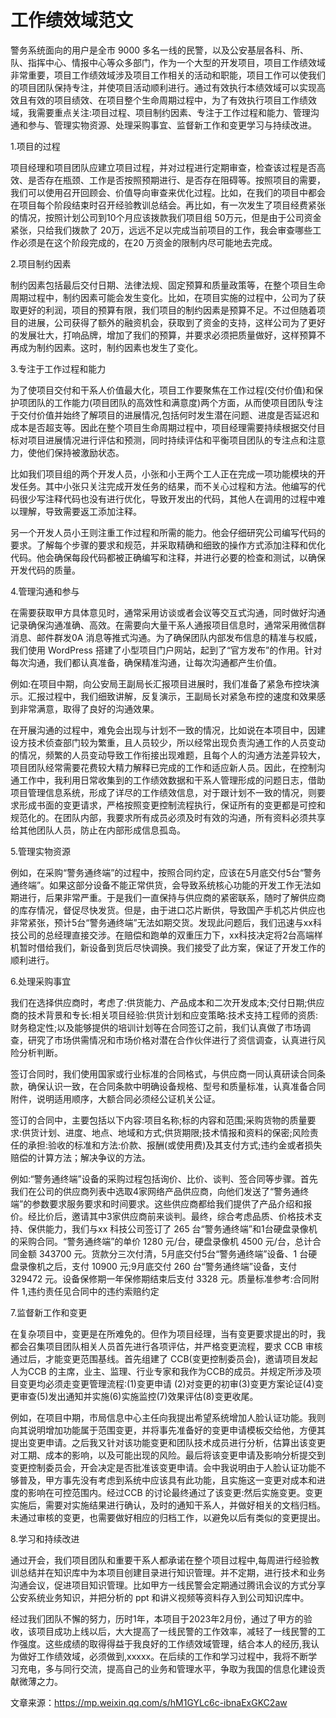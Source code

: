# 工作绩效域范文


警务系统面向的用户是全市 9000 多名一线的民警，以及公安基层各科、所、队、指挥中心、情报中心等众多部门，作为一个大型的开发项目，项目工作绩效域非常重要，项目工作绩效域涉及项目工作相关的活动和职能，项目工作可以使我们的项目团队保持专注，并使项目活动顺利进行。通过有效执行本绩效域可以实现高效且有效的项目绩效、在项目整个生命周期过程中，为了有效执行项目工作绩效域，我需要重点关注:项目过程、项目制约因素、专注于工作过程和能力、管理沟通和参与、管理实物资源、处理采购事宜、监督新工作和变更学习与持续改进。

1.项目的过程

项目经理和项目团队应建立项目过程，并对过程进行定期审查，检查该过程是否高效、是否存在瓶颈、工作是否按照预期进行、是否存在阻碍等。按照项目的需要，我们可以使用召开回顾会、价值导向审查来优化过程。比如，在我们的项目中都会在项目每个阶段结束时召开经验教训总结会。再比如，有一次发生了项目经费紧张的情况，按照计划公司到10个月应该拨款我们项目组 50万元，但是由于公司资金紧张，只给我们拨款了 20万，远远不足以完成当前项目的工作，我会审查哪些工作必须是在这个阶段完成的，在20 万资金的限制内尽可能地去完成。

2.项目制约因素

制约因素包括最后交付日期、法律法规、固定预算和质量政策等，在整个项目生命周期过程中，制约因素可能会发生变化。比如，在项目实施的过程中，公司为了获取更好的利润，项目的预算有限，我们项目的制约因素是预算不足。不过但随着项目的进展，公司获得了额外的融资机会，获取到了资金的支持，这样公司为了更好的发展壮大，打响品牌，增加了我们的预算，并要求必须把质量做好，这样预算不再成为制约因素。这时，制约因素也发生了变化。

3.专注于工作过程和能力

为了使项目交付和干系人价值最大化，项目工作要聚焦在工作过程(交付价值)和保护项团队的工作能力(项目团队的高效性和满意度)两个方面，从而使项目团队专注于交付价值并始终了解项目的进展情况,包括何时发生潜在问题、进度是否延迟和成本是否超支等。因此在整个项目生命周期过程中，项目经理需要持续根据交付目标对项目进展情况进行评估和预测，同时持续评估和平衡项目团队的专注点和注意力，使他们保持被激励状态。

比如我们项目组的两个开发人员，小张和小王两个工人正在完成一项功能模块的开发任务。其中小张只关注完成开发任务的结果，而不关心过程和方法。他编写的代码很少写注释代码也没有进行优化，导致开发出的代码，其他人在调用的过程中难以理解，导致需要返工添加注释。

另一个开发人员小王则注重工作过程和所需的能力。他会仔细研究公司编写代码的要求。了解每个步骤的要求和规范，并采取精确和细致的操作方式添加注释和优化代码。他会确保每段代码都被正确编写和注释，并进行必要的检查和测试，以确保开发代码的质量。

4.管理沟通和参与

在需要获取甲方具体意见时，通常采用访谈或者会议等交互式沟通，同时做好沟通记录确保沟通准确、高效。在需要向大量干系人通报项目信息时，通常采用微信群消息、邮件群发0A 消息等推式沟通。为了确保团队内部发布信息的精准与权威，我们使用 WordPress 搭建了小型项目门户网站，起到了“官方发布”的作用。针对每次沟通，我们都认真准备，确保精准沟通，让每次沟通都产生价值。

例如:在项目中期，向公安局王副局长汇报项目进展时，我们准备了紧急布控块演示。汇报过程中，我们细致讲解，反复演示，王副局长对紧急布控的速度和效果感到非常满意，取得了良好的沟通效果。

在开展沟通的过程中，难免会出现与计划不一致的情况，比如说在本项目中，因建设方技术侦查部门较为繁重，且人员较少，所以经常出现负责沟通工作的人员变动的情况，频繁的人员变动导致工作衔接出现难题，且每个人的沟通方法差异较大，项目团队经常需要花费较大精力解释已完成的工作和适应新人员。因此，在控制沟通工作中，我利用日常收集到的工作绩效数据和干系人管理形成的问题日志，借助项目管理信息系统，形成了详尽的工作绩效信息，对于跟计划不一致的情况，则要求形成书面的变更请求，严格按照变更控制流程执行，保证所有的变更都是可控和规范化的。在团队内部，我要求所有成员必须及时有效的沟通，所有资料必须共享给其他团队人员，防止在内部形成信息孤岛。

5.管理实物资源

例如，在采购“警务通终端”的过程中，按照合同约定，应该在5月底交付5台“警务通终端”。如果这部分设备不能正常供货，会导致系统核心功能的开发工作无法如期进行，后果非常严重。于是我们一直保持与供应商的紧密联系，随时了解供应商的库存情况，督促尽快发货。但是，由于进口芯片断供，导致国产手机芯片供应也非常紧张，预计5台“警务通终端”无法如期交货。发现此问题后，我们迅速与xx科技公司的总经理直接交涉。在赔偿和跑单的双重压力下，xx科技决定将2台高端样机暂时借给我们，新设备到货后尽快调换。我们接受了此方案，保证了开发工作的顺利进行。

6.处理采购事宜

我们在选择供应商时，考虑了:供货能力、产品成本和二次开发成本;交付日期;供应商的技术背景和专长:相关项目经验:供货计划和应变策略:技术支持工程师的资质:财务稳定性;以及能够提供的培训计划等在合同签订之前，我们认真做了市场调查，研究了市场供需情况和市场价格对潜在合作伙伴进行了资信调查，认真进行风险分析判断。

签订合同时，我们使用国家或行业标准的合同格式，与供应商一同认真研读合同条款，确保认识一致，在合同条款中明确设备规格、型号和质量标准，认真准备合同附件，说明适用顺序，大额合同必须经公证机关公证。

签订的合同中，主要包括以下内容:项目名称;标的内容和范围;采购货物的质量要求:供货计划、进度、地点、地域和方式;供货期限;技术情报和资料的保密;风险责任的承担:验收的标准和方法:价款、报酬(或使用费)及其支付方式;违约金或者损失赔偿的计算方法；解决争议的方法。

例如:“警务通终端”设备的采购过程包括询价、比价、谈判、签合同等步骤。首先我们在公司的供应商列表中选取4家网络产品供应商，向他们发送了“警务通终端”的参数要求服务要求和时间要求。这些供应商都给我们提供了产品介绍和报价。经比价后，邀请其中3家供应商前来谈判。最终，综合考虑品质、价格技术支持、保供能力，我们与xx 科技公司签订了 265 台“警务通终端”和1台硬盘录像机的采购合同。“警务通终端”的单价 1280 元/台，硬盘录像机 4500 元/台，总计合同金额 343700 元。货款分三次付清，5月底交付5台“警务通终端”设备、1 台硬盘录像机之后，支付 10900 元;9月底交付 260 台“警务通终端”设备，支付 329472 元。设备保修期一年保修期结束后支付 3328 元。质量标准参考:合同附件 1,违约责任见合同中的违约索赔约定

7.监督新工作和变更

在复杂项目中，变更是在所难免的。但作为项目经理，当有变更要求提出的时，我都会召集项目团队相关人员首先进行各项评估，并严格变更流程，要求 CCB 审核通过后，才能变更范围基线。首先组建了 CCB(变更控制委员会)，邀请项目发起人为CCB 的主席，业主、监理、行业专家和我作为CCB的成员。并规定所涉及项目变更均必须走变更管理流程:(1)变更申请 (2)对变更的初审(3)变更方案论证(4)变更审查(5)发出通知并实施(6)实施监控(7)效果评估(8)变更收尾。

例如，在项目中期，市局信息中心主任向我提出希望系统增加人脸认证功能。我则向其说明增加功能属于范围变更，并将事先准备好的变更申请模板交给他，方便其提出变更申请。之后我又针对该功能变更和团队技术成员进行分析，估算出该变更对工期、成本的影响，以及可能出现的风险。最后将该变更申请及影响分析提交到变更控制委员会，开会决定是否批准该变更申请。会中我说明由于人脸认证功能不够普及，甲方事先没有考虑到系统中应该具有此功能，且实施这一变更对成本和进度的影响在可控范围内。经过CCB 的讨论最终通过了该变更:然后实施变更。变更实施后，需要对实施结果进行确认，及时的通知干系人，并做好相关的文档归档。未通过审核的变更，也需要做好相应的归档工作，以避免以后有类似的变更提出。

8.学习和持续改进

通过开会，我们项目团队和重要干系人都承诺在整个项目过程中,每周进行经验教训总结并在知识库中为本项目创建目录进行知识管理。并不定期，进行技术和业务沟通会议，促进项目知识管理。比如甲方一线民警会定期通过腾讯会议的方式分享公安系统业务知识，并把分析的 ppt 和讲义视频等资料存入到公司知识库中。

经过我们团队不懈的努力，历时1年，本项目于2023年2月份，通过了甲方的验收，该项目成功上线以后，大大提高了一线民警的工作效率，减轻了一线民警的工作强度。这些成绩的取得得益于我良好的工作绩效域管理，结合本人的经历,我认为做好工作绩效域，必须做到,xxxxx。在后续的工作和学习过程中，我将不断学习充电，多与同行交流，提高自己的业务和管理水平，争取为我国的信息化建设贡献微薄之力。

文章来源：https://mp.weixin.qq.com/s/hM1GYLc6c-ibnaExGKC2aw